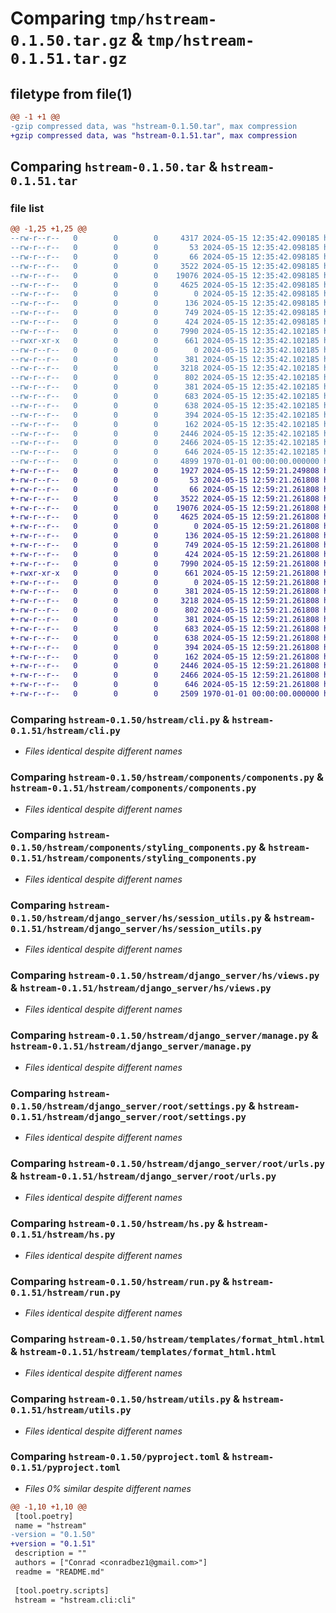 # Comparing `tmp/hstream-0.1.50.tar.gz` & `tmp/hstream-0.1.51.tar.gz`

## filetype from file(1)

```diff
@@ -1 +1 @@
-gzip compressed data, was "hstream-0.1.50.tar", max compression
+gzip compressed data, was "hstream-0.1.51.tar", max compression
```

## Comparing `hstream-0.1.50.tar` & `hstream-0.1.51.tar`

### file list

```diff
@@ -1,25 +1,25 @@
--rw-r--r--   0        0        0     4317 2024-05-15 12:35:42.090185 hstream-0.1.50/README.md
--rw-r--r--   0        0        0       53 2024-05-15 12:35:42.098185 hstream-0.1.50/hstream/__init__.py
--rw-r--r--   0        0        0       66 2024-05-15 12:35:42.098185 hstream-0.1.50/hstream/__main__.py
--rw-r--r--   0        0        0     3522 2024-05-15 12:35:42.098185 hstream-0.1.50/hstream/cli.py
--rw-r--r--   0        0        0    19076 2024-05-15 12:35:42.098185 hstream-0.1.50/hstream/components/components.py
--rw-r--r--   0        0        0     4625 2024-05-15 12:35:42.098185 hstream-0.1.50/hstream/components/styling_components.py
--rw-r--r--   0        0        0        0 2024-05-15 12:35:42.098185 hstream-0.1.50/hstream/django_server/hs/__init__.py
--rw-r--r--   0        0        0      136 2024-05-15 12:35:42.098185 hstream-0.1.50/hstream/django_server/hs/apps.py
--rw-r--r--   0        0        0      749 2024-05-15 12:35:42.098185 hstream-0.1.50/hstream/django_server/hs/session_utils.py
--rw-r--r--   0        0        0      424 2024-05-15 12:35:42.098185 hstream-0.1.50/hstream/django_server/hs/urls.py
--rw-r--r--   0        0        0     7990 2024-05-15 12:35:42.102185 hstream-0.1.50/hstream/django_server/hs/views.py
--rwxr-xr-x   0        0        0      661 2024-05-15 12:35:42.102185 hstream-0.1.50/hstream/django_server/manage.py
--rw-r--r--   0        0        0        0 2024-05-15 12:35:42.102185 hstream-0.1.50/hstream/django_server/root/__init__.py
--rw-r--r--   0        0        0      381 2024-05-15 12:35:42.102185 hstream-0.1.50/hstream/django_server/root/asgi.py
--rw-r--r--   0        0        0     3218 2024-05-15 12:35:42.102185 hstream-0.1.50/hstream/django_server/root/settings.py
--rw-r--r--   0        0        0      802 2024-05-15 12:35:42.102185 hstream-0.1.50/hstream/django_server/root/urls.py
--rw-r--r--   0        0        0      381 2024-05-15 12:35:42.102185 hstream-0.1.50/hstream/django_server/root/wsgi.py
--rw-r--r--   0        0        0      683 2024-05-15 12:35:42.102185 hstream-0.1.50/hstream/hs.py
--rw-r--r--   0        0        0      638 2024-05-15 12:35:42.102185 hstream-0.1.50/hstream/run.py
--rw-r--r--   0        0        0      394 2024-05-15 12:35:42.102185 hstream-0.1.50/hstream/template.py
--rw-r--r--   0        0        0      162 2024-05-15 12:35:42.102185 hstream-0.1.50/hstream/templates/error_html.html
--rw-r--r--   0        0        0     2446 2024-05-15 12:35:42.102185 hstream-0.1.50/hstream/templates/format_html.html
--rw-r--r--   0        0        0     2466 2024-05-15 12:35:42.102185 hstream-0.1.50/hstream/utils.py
--rw-r--r--   0        0        0      646 2024-05-15 12:35:42.102185 hstream-0.1.50/pyproject.toml
--rw-r--r--   0        0        0     4899 1970-01-01 00:00:00.000000 hstream-0.1.50/PKG-INFO
+-rw-r--r--   0        0        0     1927 2024-05-15 12:59:21.249808 hstream-0.1.51/README.md
+-rw-r--r--   0        0        0       53 2024-05-15 12:59:21.261808 hstream-0.1.51/hstream/__init__.py
+-rw-r--r--   0        0        0       66 2024-05-15 12:59:21.261808 hstream-0.1.51/hstream/__main__.py
+-rw-r--r--   0        0        0     3522 2024-05-15 12:59:21.261808 hstream-0.1.51/hstream/cli.py
+-rw-r--r--   0        0        0    19076 2024-05-15 12:59:21.261808 hstream-0.1.51/hstream/components/components.py
+-rw-r--r--   0        0        0     4625 2024-05-15 12:59:21.261808 hstream-0.1.51/hstream/components/styling_components.py
+-rw-r--r--   0        0        0        0 2024-05-15 12:59:21.261808 hstream-0.1.51/hstream/django_server/hs/__init__.py
+-rw-r--r--   0        0        0      136 2024-05-15 12:59:21.261808 hstream-0.1.51/hstream/django_server/hs/apps.py
+-rw-r--r--   0        0        0      749 2024-05-15 12:59:21.261808 hstream-0.1.51/hstream/django_server/hs/session_utils.py
+-rw-r--r--   0        0        0      424 2024-05-15 12:59:21.261808 hstream-0.1.51/hstream/django_server/hs/urls.py
+-rw-r--r--   0        0        0     7990 2024-05-15 12:59:21.261808 hstream-0.1.51/hstream/django_server/hs/views.py
+-rwxr-xr-x   0        0        0      661 2024-05-15 12:59:21.261808 hstream-0.1.51/hstream/django_server/manage.py
+-rw-r--r--   0        0        0        0 2024-05-15 12:59:21.261808 hstream-0.1.51/hstream/django_server/root/__init__.py
+-rw-r--r--   0        0        0      381 2024-05-15 12:59:21.261808 hstream-0.1.51/hstream/django_server/root/asgi.py
+-rw-r--r--   0        0        0     3218 2024-05-15 12:59:21.261808 hstream-0.1.51/hstream/django_server/root/settings.py
+-rw-r--r--   0        0        0      802 2024-05-15 12:59:21.261808 hstream-0.1.51/hstream/django_server/root/urls.py
+-rw-r--r--   0        0        0      381 2024-05-15 12:59:21.261808 hstream-0.1.51/hstream/django_server/root/wsgi.py
+-rw-r--r--   0        0        0      683 2024-05-15 12:59:21.261808 hstream-0.1.51/hstream/hs.py
+-rw-r--r--   0        0        0      638 2024-05-15 12:59:21.261808 hstream-0.1.51/hstream/run.py
+-rw-r--r--   0        0        0      394 2024-05-15 12:59:21.261808 hstream-0.1.51/hstream/template.py
+-rw-r--r--   0        0        0      162 2024-05-15 12:59:21.261808 hstream-0.1.51/hstream/templates/error_html.html
+-rw-r--r--   0        0        0     2446 2024-05-15 12:59:21.261808 hstream-0.1.51/hstream/templates/format_html.html
+-rw-r--r--   0        0        0     2466 2024-05-15 12:59:21.261808 hstream-0.1.51/hstream/utils.py
+-rw-r--r--   0        0        0      646 2024-05-15 12:59:21.261808 hstream-0.1.51/pyproject.toml
+-rw-r--r--   0        0        0     2509 1970-01-01 00:00:00.000000 hstream-0.1.51/PKG-INFO
```

### Comparing `hstream-0.1.50/hstream/cli.py` & `hstream-0.1.51/hstream/cli.py`

 * *Files identical despite different names*

### Comparing `hstream-0.1.50/hstream/components/components.py` & `hstream-0.1.51/hstream/components/components.py`

 * *Files identical despite different names*

### Comparing `hstream-0.1.50/hstream/components/styling_components.py` & `hstream-0.1.51/hstream/components/styling_components.py`

 * *Files identical despite different names*

### Comparing `hstream-0.1.50/hstream/django_server/hs/session_utils.py` & `hstream-0.1.51/hstream/django_server/hs/session_utils.py`

 * *Files identical despite different names*

### Comparing `hstream-0.1.50/hstream/django_server/hs/views.py` & `hstream-0.1.51/hstream/django_server/hs/views.py`

 * *Files identical despite different names*

### Comparing `hstream-0.1.50/hstream/django_server/manage.py` & `hstream-0.1.51/hstream/django_server/manage.py`

 * *Files identical despite different names*

### Comparing `hstream-0.1.50/hstream/django_server/root/settings.py` & `hstream-0.1.51/hstream/django_server/root/settings.py`

 * *Files identical despite different names*

### Comparing `hstream-0.1.50/hstream/django_server/root/urls.py` & `hstream-0.1.51/hstream/django_server/root/urls.py`

 * *Files identical despite different names*

### Comparing `hstream-0.1.50/hstream/hs.py` & `hstream-0.1.51/hstream/hs.py`

 * *Files identical despite different names*

### Comparing `hstream-0.1.50/hstream/run.py` & `hstream-0.1.51/hstream/run.py`

 * *Files identical despite different names*

### Comparing `hstream-0.1.50/hstream/templates/format_html.html` & `hstream-0.1.51/hstream/templates/format_html.html`

 * *Files identical despite different names*

### Comparing `hstream-0.1.50/hstream/utils.py` & `hstream-0.1.51/hstream/utils.py`

 * *Files identical despite different names*

### Comparing `hstream-0.1.50/pyproject.toml` & `hstream-0.1.51/pyproject.toml`

 * *Files 0% similar despite different names*

```diff
@@ -1,10 +1,10 @@
 [tool.poetry]
 name = "hstream"
-version = "0.1.50"
+version = "0.1.51"
 description = ""
 authors = ["Conrad <conradbez1@gmail.com>"]
 readme = "README.md"
 
 [tool.poetry.scripts]
 hstream = "hstream.cli:cli"
```

